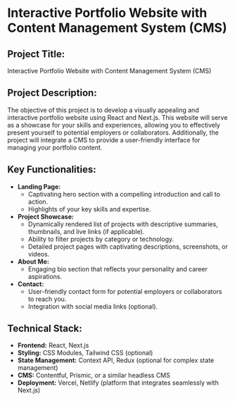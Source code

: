 # Interactive Portfolio Website with Content Management System (CMS)

## Project Title:
Interactive Portfolio Website with Content Management System (CMS)

## Project Description:
The objective of this project is to develop a visually appealing and interactive portfolio website using React and Next.js. This website will serve as a showcase for your skills and experiences, allowing you to effectively present yourself to potential employers or collaborators. Additionally, the project will integrate a CMS to provide a user-friendly interface for managing your portfolio content.

## Key Functionalities:

- **Landing Page:**
    - Captivating hero section with a compelling introduction and call to action.
    - Highlights of your key skills and expertise.
- **Project Showcase:**
    - Dynamically rendered list of projects with descriptive summaries, thumbnails, and live links (if applicable).
    - Ability to filter projects by category or technology.
    - Detailed project pages with captivating descriptions, screenshots, or videos.
- **About Me:**
    - Engaging bio section that reflects your personality and career aspirations.
- **Contact:**
    - User-friendly contact form for potential employers or collaborators to reach you.
    - Integration with social media links (optional).

## Technical Stack:

- **Frontend:** React, Next.js
- **Styling:** CSS Modules, Tailwind CSS (optional)
- **State Management:** Context API, Redux (optional for complex state management)
- **CMS:** Contentful, Prismic, or a similar headless CMS
- **Deployment:** Vercel, Netlify (platform that integrates seamlessly with Next.js)

